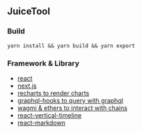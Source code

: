 ## JuiceTool

### Build

```
yarn install && yarn build && yarn export
```

### Framework & Library

* [react](https://github.com/facebook/react)
* [next.js](https://github.com/vercel/next.js)
* [recharts to render charts](https://github.com/recharts/recharts)
* [graphql-hooks to query with graphql](https://github.com/nearform/graphql-hooks)
* [wagmi & ethers to interact with chains](https://github.com/tmm/wagmi)
* [react-vertical-timeline](https://github.com/stephane-monnot/react-vertical-timeline)
* [react-markdown](https://github.com/remarkjs/react-markdown)